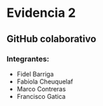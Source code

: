 #  Evidencia 2
##  GitHub colaborativo 

### Integrantes: 
-  Fidel Barriga
-  Fabiola Cheuquelaf
-  Marco Contreras
-  Francisco Gatica
